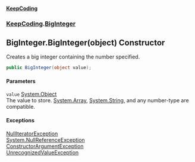 #### [KeepCoding](index.md 'index')
### [KeepCoding](KeepCoding.md 'KeepCoding').[BigInteger](KeepCoding_BigInteger.md 'KeepCoding.BigInteger')
## BigInteger.BigInteger(object) Constructor
Creates a big integer containing the number specified.  
```csharp
public BigInteger(object value);
```
#### Parameters
<a name='KeepCoding_BigInteger_BigInteger(object)_value'></a>
`value` [System.Object](https://docs.microsoft.com/en-us/dotnet/api/System.Object 'System.Object')  
The value to store. [System.Array](https://docs.microsoft.com/en-us/dotnet/api/System.Array 'System.Array'), [System.String](https://docs.microsoft.com/en-us/dotnet/api/System.String 'System.String'), and any number-type are compatible.
  
#### Exceptions
[NullIteratorException](KeepCoding_NullIteratorException.md 'KeepCoding.NullIteratorException')  
[System.NullReferenceException](https://docs.microsoft.com/en-us/dotnet/api/System.NullReferenceException 'System.NullReferenceException')  
[ConstructorArgumentException](KeepCoding_ConstructorArgumentException.md 'KeepCoding.ConstructorArgumentException')  
[UnrecognizedValueException](KeepCoding_UnrecognizedValueException.md 'KeepCoding.UnrecognizedValueException')  
